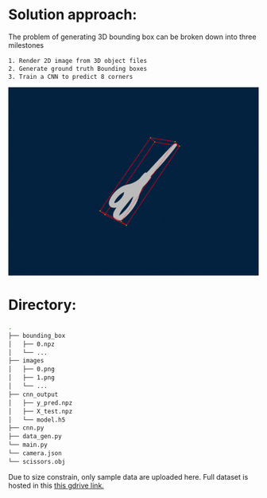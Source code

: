 # Solution approach:
The problem of generating 3D bounding box can be broken down into three milestones
```
1. Render 2D image from 3D object files
2. Generate ground truth Bounding boxes
3. Train a CNN to predict 8 corners  
```
![](https://github.com/TejoramV/3D_Object_Detection/blob/main/ezgif-5-5e81d69082.gif)

# Directory:
```bash
.
├── bounding_box
│   ├── 0.npz
│   └── ...
├── images
│   ├── 0.png
│   ├── 1.png
│   └── ...
├── cnn_output
│   ├── y_pred.npz
│   ├── X_test.npz
│   └── model.h5
├── cnn.py
├── data_gen.py
└── main.py
└── camera.json
└── scissors.obj
```
Due to size constrain, only sample data are uploaded here. Full dataset is hosted in this [this gdrive link.](https://drive.google.com/drive/folders/1jEBK0gtiQX9h6plHwfHp1bG_G2e3y1cH?usp=sharing)
